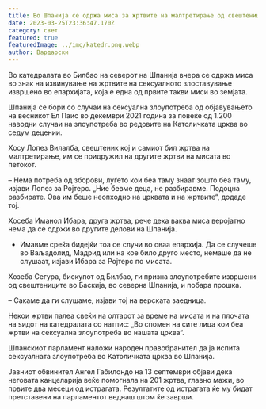 ```yaml
---
title: Во Шпанија се одржа миса за жртвите на малтретирање од свештениците
date: 2023-03-25T23:36:47.170Z
category: свет
featured: true
featuredImage: ../img/katedr.png.webp
author: Вардарски
---
```


Во катедралата во Билбао на северот на Шпанија вчера се одржа миса во знак на извинување на жртвите на сексуалното злоставување извршено во епархијата, која е една од првите такви миси во земјата.

Шпанија се бори со случаи на сексуална злоупотреба од објавувањето на весникот Ел Паис во декември 2021 година за повеќе од 1.200 наводни случаи на злоупотреба во редовите на Католичката црква во седум децении.

Хосу Лопез Вилалба, свештеник кој и самиот бил жртва на малтретирање, им се придружил на другите жртви на мисата во петокот.

– Нема потреба од зборови, луѓето кои беа таму знаат зошто беа таму, изјави Лопез за Ројтерс. „Ние бевме деца, не разбиравме. Подоцна разбирате. Ова им беше неопходно на црквата и на жртвите“, додаде тој.

Хосеба Иманол Ибара, друга жртва, рече дека ваква миса веројатно нема да се одржи во другите делови на Шпанија.

- Имавме среќа бидејќи тоа се случи во оваа епархија. Да се ​​случеше во Ваљадолид, Мадрид или на кое било друго место, немаше да не слушаат, изјави Ибара за Ројтерс по мисата.

Хозеба Сегура, бискупот од Билбао, ги призна злоупотребите извршени од свештениците во Баскија, во северна Шпанија, и побара прошка.

– Сакаме да ги слушаме, изјави тој на верската заедница.

Некои жртви палеа свеќи на олтарот за време на мисата и на плочата на ѕидот на катедралата со натпис: „Во спомен на сите лица кои беа жртви на сексуална злоупотреба во нашата црква“.

Шпанскиот парламент наложи народен правобранител да ја испита сексуалната злоупотреба во Католичката црква во Шпанија.

Јавниот обвинител Ангел Габилондо на 13 септември објави дека неговата канцеларија веќе помогнала на 201 жртва, главно мажи, во првите два месеци од истрагата. Резултатите од истрагата ќе му бидат претставени на парламентот веднаш штом ќе заврши.
